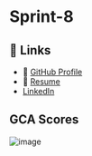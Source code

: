 # Sprint-8

## 🔗 Links
- 🐙 [GitHub Profile](https://github.com/tarak6984)
- 📄 [Resume](https://docs.google.com/document/d/1uLpVkV2X1tqHdV7XzABKUVma-ypAG9gOfSl8mehUrj0/edit?usp=sharing)
-  [LinkedIn](https://www.linkedin.com/in/tarak-md-shabbir-5b7b451b9/)


## GCA Scores
![image](https://github.com/user-attachments/assets/bbc8bc41-e63a-4ed7-b965-20565e0e6379)


